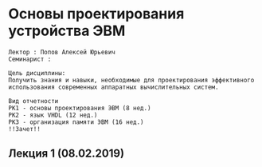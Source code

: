 # Основы проектирования устройства ЭВМ

	Лектор : Попов Алексей Юрьевич
	Семинарист :
	
	Цель дисциплины:
	Получить знания и навыки, необходимые для проектирования эффективного использования современных аппаратных вычислительных систем. 
	
	Вид отчетности
	РК1 - основы проектирования ЭВМ (8 нед.)
	РК2 - язык VHDL (12 нед.)
	РК3 - организация памяти ЭВМ (16 нед.)
	!!Зачет!!
	
	

## Лекция 1 (08.02.2019)


###
